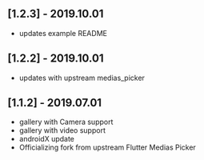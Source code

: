 ## [1.2.3] - 2019.10.01

* updates example README

## [1.2.2] - 2019.10.01

* updates with upstream medias_picker

## [1.1.2] - 2019.07.01

* gallery with Camera support
* gallery with video support
* androidX update
* Officializing fork from upstream Flutter Medias Picker
